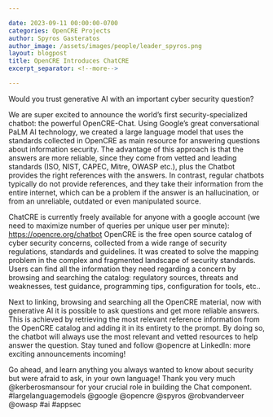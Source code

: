 ```yaml
---

date: 2023-09-11 00:00:00-0700
categories: OpenCRE Projects
author: Spyros Gasteratos
author_image: /assets/images/people/leader_spyros.png
layout: blogpost
title: OpenCRE Introduces ChatCRE
excerpt_separator: <!--more-->

---
```


Would you trust generative AI with an important cyber security question?

We are super excited to announce the world’s first security-specialized chatbot: the powerful OpenCRE-Chat.
Using Google’s great conversational PaLM AI technology, we created a large language model that uses the standards collected in OpenCRE as main resource for answering questions about information security.
The advantage of this approach is that the answers are more reliable, since they come from vetted and leading standards (ISO, NIST, CAPEC, Mitre, OWASP etc.), plus the Chatbot provides the right references with the answers.
In contrast, regular chatbots typically do not provide references, and they take their information from the entire internet, which can be a problem if the answer is an hallucination, or from an unreliable, outdated or even manipulated source.

<!--more-->

ChatCRE is currently freely available for anyone with a google account (we need to maximize number of queries per unique user per minute): https://opencre.org/chatbot
OpenCRE is the free open source catalog of cyber security concerns, collected from a wide range of security regulations, standards and guidelines. It was created to solve the mapping problem in the complex and fragmented landscape of security standards. Users can find all the information they need regarding a concern by browsing and searching the catalog: regulatory sources, threats and weaknesses, test guidance, programming tips, configuration for tools, etc..

Next to linking, browsing and searching all the OpenCRE material, now with generative AI it is possible to ask questions and get more reliable answers. This is achieved by retrieving the most relevant reference information from the OpenCRE catalog and adding it in its entirety to the prompt. By doing so, the chatbot will always use the most relevant and vetted resources to help answer the question.
Stay tuned and follow @opencre at LinkedIn: more exciting announcements incoming!

Go ahead, and learn anything you always wanted to know about security but were afraid to ask, in your own language!
Thank you very much 
@kerberosmansour
 for your crucial role in building the Chat component.
#largelanguagemodels @google @opencre 
@spyros
 @robvanderveer @owasp #ai #appsec
